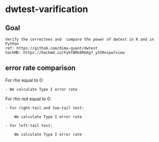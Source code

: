 # dwtest-varification



## Goal

    Verify the correctnes and  compare the power of dwtest in R and in Python
    ref: https://github.com/dima-quant/dwtest
    hackMD: https://hackmd.io/FykfBMo8RkKg7_ySSRnipw?view
    
## error rate comparison
For rho equal to 0:

    - We calculate Type I error rate
    
For rho not equal to 0:

    - For right-tail and two-tail test:
    
        We calculate Type I error rate
        
    - For left-tail test:
    
        We calculate Type I error rate

